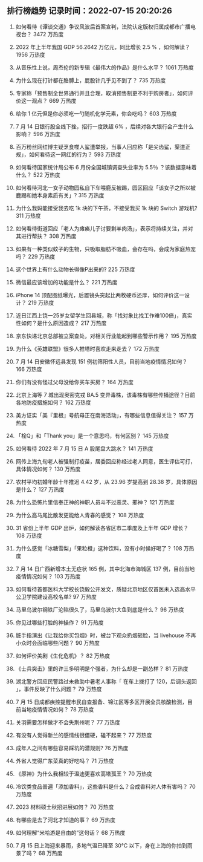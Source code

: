 
## 排行榜趋势 记录时间：2022-07-15 20:20:26
  
  1. 如何看待《谭谈交通》争议风波后首案宣判，法院认定版权归属成都市广播电视台？ 3472 万热度
    
  2. 2022 年上半年我国 GDP 56.2642 万亿元，同比增长 2.5 % ，如何解读？ 1956 万热度
    
  3. 从音乐性上说，周杰伦的新专辑《最伟大的作品》是什么水平？ 1061 万热度
    
  4. 为什么现在打针都在胳膊上，屁股针几乎见不到了？ 735 万热度
    
  5. 专家称「预售制全世界通行并且合理，取消预售制更不利于购房者」，如何评价这一观点？ 669 万热度
    
  6. 给你 1 亿元但是你必须吃一勺随机化学元素，你会吃吗？ 603 万热度
    
  7. 7 月 14 日银行股全线下挫，招行一度跌超 6% ，后续对各大银行会产生什么影响？ 596 万热度
    
  8. 百万粉丝网红博主疑烹食噬人鲨遭举报，当事人回应称「是尖齿鲨，渠道正规」，如何看待这一网红的行为？ 593 万热度
    
  9. 如何看待国家统计局公布 6 月份全国城镇调查失业率为 5.5％ ？该数据意味着什么？ 522 万热度
    
  10. 如何看待河北一女子动物园私自下车喂鹿反被踢，园区回应「该女子之所以被鹿踢和她本身素质有关」? 315 万热度
    
  11. 为什么我妈能接受我去吃 1k 块的下午茶，不接受我买 1k 块的 Switch 游戏机? 311 万热度
    
  12. 如何看待街道回应「老人为瘫痪儿子讨要剩羊肉汤」，表示将持续关注，并对其进行帮扶？ 308 万热度
    
  13. 如果有一种类似蚊子的生物，只吸取脂肪不吸血，会存在吗，会成为家庭热宠吗？ 229 万热度
    
  14. 这个世界上有什么动物长得像P出来的? 225 万热度
    
  15. 微信最应该增加的功能是什么？ 221 万热度
    
  16. iPhone 14 顶配图纸曝光，后置镜头突起比两枚硬币还厚，如何评价这一设计？ 219 万热度
    
  17. 近日江西上饶一25岁女留学生回县城，称「找对象比找工作难100倍」，真实性如何？是什么原因造成？ 217 万热度
    
  18. 京东快递北京总部被立案查处，对相关行业能起到哪些警示作用？ 195 万热度
    
  19. 为什么《英雄联盟》很多人推塔时喜欢走来走去？ 172 万热度
    
  20. 7 月 14 日安徽怀远县发现 151 例初筛阳性人员，目前当地疫情情况如何？ 166 万热度
    
  21. 你们有没有怪过父母没给你买车买房？ 164 万热度
    
  22. 北京上海等 7 城出现奥密克戎 BA.5 变异毒株，该毒株有哪些传播途径？目前各地防疫措施如何？ 162 万热度
    
  23. 美方证实「美『里根』号航母正在南海活动」，有哪些信息值得关注？ 157 万热度
    
  24. 「栓Q」和「Thank you」是一个意思吗，有何区别？ 145 万热度
    
  25. 如何看待 2022 年 7 月 15 日 A 股尾盘大跳水？ 141 万热度
    
  26. 网传上海九旬老人被强制打疫苗，居委回应称经过老人同意，医生评估可打，具体情况如何？ 130 万热度
    
  27. 农村平均初婚年龄十年推迟 4.42 岁，从 23.96 岁提高到 28.38 岁，具体原因是什么？ 127 万热度
    
  28. 为什么恐怖片里信奉正神的神职人员斗不过恶灵、邪神？ 121 万热度
    
  29. 为什么高马尾比散发更能给人青春的感觉？ 108 万热度
    
  30. 31 省份上半年 GDP 出炉，如何解读各省区市二季度及上半年 GDP 增长？ 108 万热度
    
  31. 为什么感觉「冰糖雪梨」「果粒橙」这种饮料，没有小时候好喝了？ 108 万热度
    
  32. 7 月 14 日广西新增本土无症状 165 例，其中北海市海城区 137 例，目前当地疫情情况如何？ 103 万热度
    
  33. 如何看待首都医科大学校长饶毅公开发文，质疑北京地区仅首医未入选高水平公卫学院建设高校名单? 97 万热度
    
  34. 马里乌波尔钢铁厂沦陷很久了，马里乌波尔大鱼到底是什么？ 96 万热度
    
  35. 你见过哪些打脸的神操作？ 91 万热度
    
  36. 脏手指演出《让我给你买包烟》时，被台下观众扔烟砸脸，当 livehouse 不再小众时会面临哪些问题？ 90 万热度
    
  37. 如何评价美剧《生化危机》？ 82 万热度
    
  38. 《士兵突击》里的许三多明明是个强者，为什么却是一副怂样？ 81 万热度
    
  39. 湖北警方回应民警路过未救助中暑老人事称「 在车上拨打了 120，后调头返回 」，事件反映了什么问题？ 79 万热度
    
  40. 7 月 15 日成都疾控提醒市民自查报备、锦江区等多区开展全员核酸检测，目前当地疫情情况如何？ 78 万热度
    
  41. 关羽需要怎样做才不会失荆州呢？ 77 万热度
    
  42. 有没有人觉得新兰的感情线很僵硬，磕不起来？ 77 万热度
    
  43. 成年人之间有哪些容易踩坑的潜规则? 76 万热度
    
  44. 外省人觉得广东菜真的好吃吗？ 71 万热度
    
  45. 《原神》为什么我相较于温迪更喜欢高塔孤王？ 70 万热度
    
  46. 冷饮类食品普遍「添加香料」，这些香料是什么？合成香料对人体有害吗？ 70 万热度
    
  47. 2023 材料硕士秋招进展如何？ 70 万热度
    
  48. 有哪些是去了河北才知道的事？ 69 万热度
    
  49. 如何理解“米哈游是自由的”这句话？ 68 万热度
    
  50. 7 月 15 日上海迎来暴雨，多地气温已降至 30℃ 以下，身在上海的你拍到雨景了吗？ 68 万热度
    